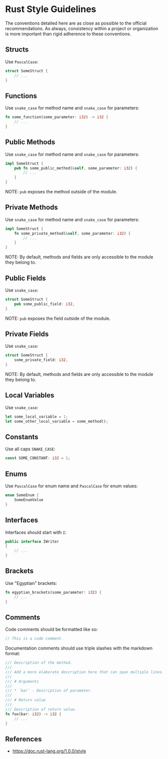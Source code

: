 # Rust Style Guidelines
The conventions detailed here are as close as possible to the official recommendations. As always, consistency within a project or organization is more important than rigid adherence to these conventions.

## Structs
Use `PascalCase`:
```rust
struct SomeStruct {
    // ...
}
```

## Functions
Use `snake_case` for method name and `snake_case` for parameters:
```rust
fn some_function(some_parameter: i32) -> i32 {
    // ...
}
```

## Public Methods
Use `snake_case` for method name and `snake_case` for parameters:
```rust
impl SomeStruct {
    pub fn some_public_method(&self, some_parameter: i32) {
        // ...
    }
}
```

NOTE: `pub` exposes the method outside of the module.

## Private Methods
Use `snake_case` for method name and `snake_case` for parameters:
```rust
impl SomeStruct {
    fn some_private_method(&self, some_parameter: i32) {
        // ...
    }
}
```

NOTE: By default, methods and fields are only accessible to the module they belong to.

## Public Fields
Use `snake_case`:
```rust
struct SomeStruct {
    pub some_public_field: i32,
}
```

NOTE: `pub` exposes the field outside of the module.

## Private Fields
Use `snake_case`:
```rust
struct SomeStruct {
    some_private_field: i32,
}
```

NOTE: By default, methods and fields are only accessible to the module they belong to.

## Local Variables
Use `snake_case`:
```rust
let some_local_variable = 1;
let some_other_local_variable = some_method();
```

## Constants
Use all caps `SNAKE_CASE`:
```rust
const SOME_CONSTANT: i32 = 1;
```

## Enums
Use `PascalCase` for enum name and `PascalCase` for enum values:
```rust
enum SomeEnum {
	SomeEnumValue
}
```

## Interfaces
Interfaces should start with `I`:
```csharp
public interface IWriter
{
    // ...
}
```

## Brackets
Use "Egyptian" brackets:
```rust
fn egyptian_brackets(some_parameter: i32) {
    // ...
}
```

## Comments
Code comments should be formatted like so:
```rust
// This is a code comment.
```

Documentation comments should use triple slashes with the markdown format:
```rust
/// Description of the method.
/// 
/// Add a more elaborate description here that can span multiple lines.
/// 
/// # Arguments
/// 
/// * `bar` - Description of parameter.
/// 
/// # Return value
/// 
/// Description of return value.
fn foo(bar: i32) -> i32 {
    // ...
}
```

## References
- https://doc.rust-lang.org/1.0.0/style